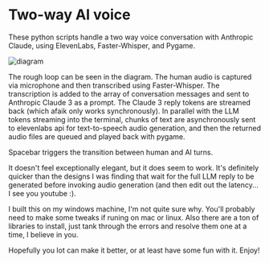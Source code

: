 # Two-way AI voice
These python scripts handle a two way voice conversation with Anthropic Claude, using ElevenLabs, Faster-Whisper, and Pygame. 

![diagram](https://github.com/ccappetta/bidirectional_streaming_ai_voice/assets/36048795/a43d6e1d-4f6a-42c6-9e93-11f19466e989)

The rough loop can be seen in the diagram. The human audio is captured via microphone and then transcribed using Faster-Whisper. The transcription is added to the array of conversation messages and sent to Anthropic Claude 3 as a prompt. The Claude 3 reply tokens are streamed back (which afaik only works synchronously). 
In parallel with the LLM tokens streaming into the terminal, chunks of text are asynchronously sent to elevenlabs api for text-to-speech audio generation, and then the returned audio files are queued and played back with pygame.

Spacebar triggers the transition between human and AI turns.

It doesn't feel exceptionally elegant, but it does seem to work. It's definitely quicker than the designs I was finding that wait for the full LLM reply to be generated before invoking audio generation (and then edit out the latency... I see you youtube :). 

I built this on my windows machine, I'm not quite sure why. You'll probably need to make some tweaks if runing on mac or linux. Also there are a ton of libraries to install, just tank through the errors and resolve them one at a time, I believe in you.

Hopefully you lot can make it better, or at least have some fun with it. Enjoy!
